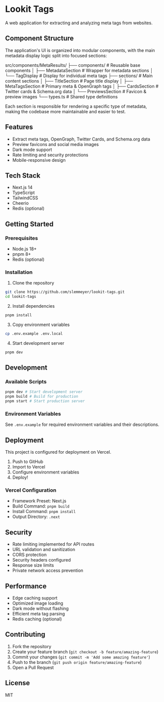 # Lookit Tags

A web application for extracting and analyzing meta tags from websites.

## Component Structure

The application's UI is organized into modular components, with the main metadata display logic split into focused sections:

src/components/MetaResults/
├── components/ # Reusable base components
│ ├── MetadataSection # Wrapper for metadata sections
│ └── TagDisplay # Display for individual meta tags
├── sections/ # Main content sections
│ ├── TitleSection # Page title display
│ ├── MetaTagsSection # Primary meta & OpenGraph tags
│ ├── CardsSection # Twitter cards & Schema.org data
│ └── PreviewsSection # Favicon & preview images
└── types.ts # Shared type definitions

Each section is responsible for rendering a specific type of metadata, making the codebase more maintainable and easier to test.

## Features
- Extract meta tags, OpenGraph, Twitter Cards, and Schema.org data
- Preview favicons and social media images
- Dark mode support
- Rate limiting and security protections
- Mobile-responsive design

## Tech Stack
- Next.js 14
- TypeScript
- TailwindCSS
- Cheerio
- Redis (optional)

## Getting Started

### Prerequisites
- Node.js 18+
- pnpm 8+
- Redis (optional)

### Installation

1. Clone the repository

```bash
git clone https://github.com/slemmeyer/lookit-tags.git
cd lookit-tags
```

2. Install dependencies

```bash
pnpm install
```

3. Copy environment variables

```bash
cp .env.example .env.local
```

4. Start development server

```bash
pnpm dev
```

## Development

### Available Scripts

```bash
pnpm dev # Start development server
pnpm build # Build for production
pnpm start # Start production server
```

### Environment Variables

See `.env.example` for required environment variables and their descriptions.

## Deployment

This project is configured for deployment on Vercel.

1. Push to GitHub
2. Import to Vercel
3. Configure environment variables
4. Deploy!

### Vercel Configuration

- Framework Preset: Next.js
- Build Command: `pnpm build`
- Install Command: `pnpm install`
- Output Directory: `.next`

## Security

- Rate limiting implemented for API routes
- URL validation and sanitization
- CORS protection
- Security headers configured
- Response size limits
- Private network access prevention

## Performance

- Edge caching support
- Optimized image loading
- Dark mode without flashing
- Efficient meta tag parsing
- Redis caching (optional)

## Contributing

1. Fork the repository
2. Create your feature branch (`git checkout -b feature/amazing-feature`)
3. Commit your changes (`git commit -m 'Add some amazing feature'`)
4. Push to the branch (`git push origin feature/amazing-feature`)
5. Open a Pull Request

## License

MIT

